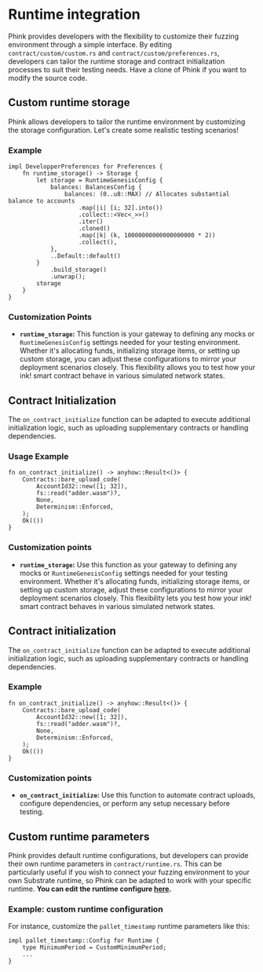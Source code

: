 # Runtime integration

Phink provides developers with the flexibility to customize their fuzzing environment through a simple interface. By
editing `contract/custom/custom.rs` and `contract/custom/preferences.rs`, developers can tailor the runtime storage and
contract initialization
processes to suit their testing needs. Have a clone of Phink if you want to modify the source code.

## Custom runtime storage

Phink allows developers to tailor the runtime environment by customizing the storage configuration. Let's
create some realistic testing scenarios!

### Example

```rust,ignore
impl DevelopperPreferences for Preferences {
    fn runtime_storage() -> Storage {
        let storage = RuntimeGenesisConfig {
            balances: BalancesConfig {
                balances: (0..u8::MAX) // Allocates substantial balance to accounts
                    .map(|i| [i; 32].into())
                    .collect::<Vec<_>>()
                    .iter()
                    .cloned()
                    .map(|k| (k, 10000000000000000000 * 2))
                    .collect(),
            },
            ..Default::default()
        }
            .build_storage()
            .unwrap();
        storage
    }
}
```

### Customization Points

- **`runtime_storage`:** This function is your gateway to defining any mocks or `RuntimeGenesisConfig` settings needed
  for your testing environment. Whether it's allocating funds, initializing storage items, or setting up custom
  storage, you can adjust these configurations to mirror your deployment scenarios closely. This flexibility allows
  you to test how your ink! smart contract behave in various simulated network states.

## Contract Initialization

The `on_contract_initialize` function can be adapted to execute additional initialization logic, such as uploading
supplementary contracts or handling dependencies.

### Usage Example

```rust,ignore
fn on_contract_initialize() -> anyhow::Result<()> {
    Contracts::bare_upload_code(
        AccountId32::new([1; 32]),
        fs::read("adder.wasm")?,
        None,
        Determinism::Enforced,
    );
    Ok(())
}
```

### Customization points

- **`runtime_storage`:** Use this function as your gateway to defining any mocks or `RuntimeGenesisConfig` settings
  needed
  for your testing environment. Whether it's allocating funds, initializing storage items, or setting up custom
  storage, adjust these configurations to mirror your deployment scenarios closely. This flexibility lets
  you test how your ink! smart contract behaves in various simulated network states.

## Contract initialization

The `on_contract_initialize` function can be adapted to execute additional initialization logic, such as uploading
supplementary contracts or handling dependencies.

### Example

```rust,ignore
fn on_contract_initialize() -> anyhow::Result<()> {
    Contracts::bare_upload_code(
        AccountId32::new([1; 32]),
        fs::read("adder.wasm")?,
        None,
        Determinism::Enforced,
    );
    Ok(())
}
```

### Customization points

- **`on_contract_initialize`:** Use this function to automate contract uploads, configure dependencies, or perform any
  setup necessary before testing.

## Custom runtime parameters

Phink provides default runtime configurations, but developers can provide their own runtime parameters in
`contract/runtime.rs`. This can be particularly useful if you wish to connect your fuzzing environment to your own
Substrate runtime, so Phink can be adapted to work with your specific runtime.
**You can edit the runtime configure [here](https://github.com/srlabs/phink/blob/main/src/contract/runtime.rs).**

### Example: custom runtime configuration

For instance, customize the `pallet_timestamp` runtime parameters like this:

```rust,ignore
impl pallet_timestamp::Config for Runtime {
    type MinimumPeriod = CustomMinimumPeriod;
    ...
}
```